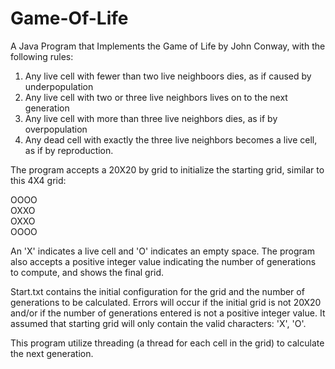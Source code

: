 # Game-Of-Life
A Java Program that Implements the Game of Life by John Conway, with the following rules:

1. Any live cell with fewer than two live neighboors dies, as if caused by underpopulation
2. Any live cell with two or three live neighbors lives on to the next generation
3. Any live cell with more than three live neighbors dies, as if by overpopulation
4. Any dead cell with exactly the three live neighbors becomes a live cell, as if by reproduction.

The program accepts a 20X20 by grid to initialize the starting grid, similar to this 4X4 grid:

OOOO  
OXXO  
OXXO  
OOOO  

An 'X' indicates a live cell and 'O' indicates an empty space.
The program also accepts a positive integer value indicating the number of generations to compute,
and shows the final grid.

Start.txt contains the initial configuration for the grid and the number of generations to be calculated.
Errors will occur if the initial grid is not 20X20 and/or if the number of generations entered is not a positive integer value.
It assumed that starting grid will only contain the valid characters: 'X', 'O'.

This program utilize threading (a thread for each cell in the grid) to calculate the next generation.

